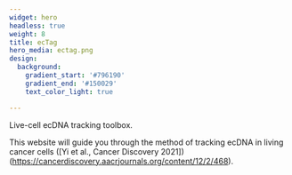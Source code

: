 ```yaml
---
widget: hero
headless: true
weight: 8
title: ecTag
hero_media: ectag.png
design:
  background:
    gradient_start: '#796190'
    gradient_end: '#150029'
    text_color_light: true

---
```


Live-cell ecDNA tracking toolbox.



This website will guide you through the method of tracking ecDNA in living cancer cells 
([Yi et al., Cancer Discovery 2021])(https://cancerdiscovery.aacrjournals.org/content/12/2/468).


